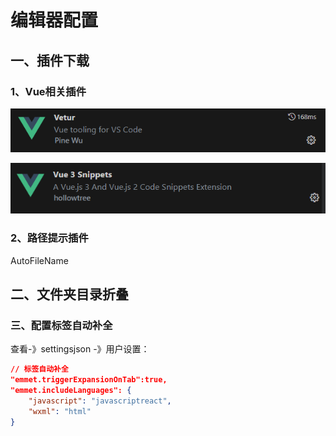 # 编辑器配置

## 一、插件下载

### 1、Vue相关插件

![image-20230615202156797](03-编辑器配置/image-20230615202156797.png)

![image-20230517220857612](03-编辑器配置/image-20230517220857612.png)

### 2、路径提示插件

AutoFileName

## 二、文件夹目录折叠 

### 三、配置标签自动补全

查看-》settingsjson -》用户设置：

```json
// 标签自动补全
"emmet.triggerExpansionOnTab":true,
"emmet.includeLanguages": {
    "javascript": "javascriptreact",
    "wxml": "html"
}
```

